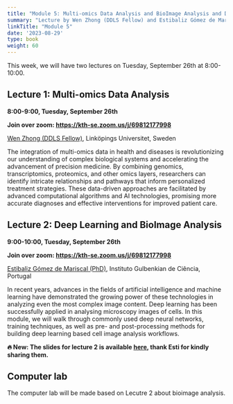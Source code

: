 ```yaml
---
title: "Module 5: Multi-omics Data Analysis and BioImage Analysis and Deep Learning"
summary: "Lecture by Wen Zhong (DDLS Fellow) and Estibaliz Gómez de Mariscal (PhD)"
linkTitle: "Module 5"
date: '2023-08-29'
type: book
weight: 60
---
```


This week, we will have two lectures on Tuesday, September 26th at 8:00-10:00.

## Lecture 1: Multi-omics Data Analysis

**8:00-9:00, Tuesday, September 26th**

**Join over zoom: https://kth-se.zoom.us/j/69812177998**

[Wen Zhong (DDLS Fellow)](https://www.scilifelab.se/researchers/wen-zhong/), Linköpings Universitet, Sweden

The integration of multi-omics data in health and diseases is revolutionizing our understanding of complex biological systems and accelerating the advancement of precision medicine. By combining genomics, transcriptomics, proteomics, and other omics layers, researchers can identify intricate relationships and pathways that inform personalized treatment strategies. These data-driven approaches are facilitated by advanced computational algorithms and AI technologies, promising more accurate diagnoses and effective interventions for improved patient care.

## Lecture 2: Deep Learning and BioImage Analysis

**9:00-10:00, Tuesday, September 26th**

**Join over zoom: https://kth-se.zoom.us/j/69812177998**

[Estibaliz Gómez de Mariscal (PhD)](https://esgomezm.github.io/), Instituto Gulbenkian de Ciência, Portugal

In recent years, advances in the fields of artificial intelligence and machine learning have demonstrated the growing power of these technologies in analyzing even the most complex image content. Deep learning has been successfully applied in analysing microscopy images of cells. In this module, we will walk through commonly used deep neural networks, training techniques, as well as pre- and post-processing methods for building deep learning based cell image analysis workflows.

**🔥 New: The slides for lecture 2 is available [here](/uploads/Lecture-deep-learning-bioimage-analyis-kth-Sep2023.pdf), thank Esti for kindly sharing them.**

## Computer lab

The computer lab will be made based on Lecutre 2 about bioimage analysis.


